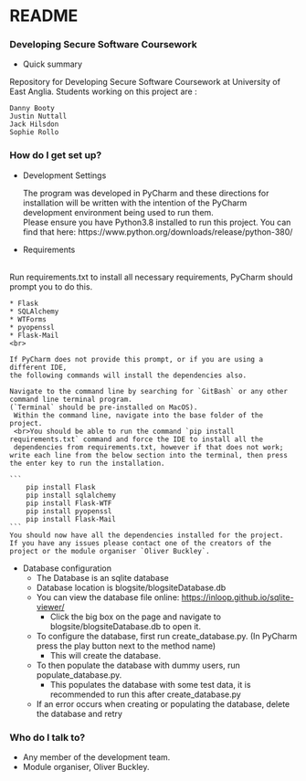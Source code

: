 # README #

### Developing Secure Software Coursework ###

* Quick summary

Repository for Developing Secure Software Coursework at University of East Anglia. 
Students working on this project are : 
    
    Danny Booty
    Justin Nuttall
    Jack Hilsdon
    Sophie Rollo

### How do I get set up? ###

* Development Settings
    
  <p>
  The program was developed in PyCharm and these directions for installation will be written with the intention of the PyCharm development environment being used to run them.
  <br>
  Please ensure you have Python3.8 installed to run this project. 
  You can find that here: https://www.python.org/downloads/release/python-380/
  </p>
* Requirements
<br>
    Run requirements.txt to install all necessary requirements, PyCharm should prompt you to do this.
     
    * Flask
    * SQLAlchemy
    * WTForms 
    * pyopenssl
    * Flask-Mail
    <br>
    
    If PyCharm does not provide this prompt, or if you are using a different IDE, 
    the following commands will install the dependencies also.
    
    Navigate to the command line by searching for `GitBash` or any other command line terminal program. 
    (`Terminal` should be pre-installed on MacOS).
     Within the command line, navigate into the base folder of the project. 
     <br>You should be able to run the command `pip install requirements.txt` command and force the IDE to install all the 
     dependencies from requirements.txt, however if that does not work;
    write each line from the below section into the terminal, then press the enter key to run the installation.
    
    ```
        pip install Flask
        pip install sqlalchemy 
        pip install Flask-WTF
        pip install pyopenssl
        pip install Flask-Mail
    ```
    You should now have all the dependencies installed for the project. 
    If you have any issues please contact one of the creators of the project or the module organiser `Oliver Buckley`.
    
* Database configuration
    * The Database is an sqlite database
    * Database location is blogsite/blogsiteDatabase.db
    * You can view the database file online: https://inloop.github.io/sqlite-viewer/
        * Click the big box on the page and navigate to blogsite/blogsiteDatabase.db to open it.
    * To configure the database, first run create_database.py. (In PyCharm press the play button next to the method name)
        * This will create the database.
    * To then populate the database with dummy users, run populate_database.py. 
        * This populates the database with some test data, it is recommended to run this after create_database.py
    * If an error occurs when creating or populating the database, delete the database and retry 

### Who do I talk to? ###

* Any member of the development team.
* Module organiser, Oliver Buckley.
